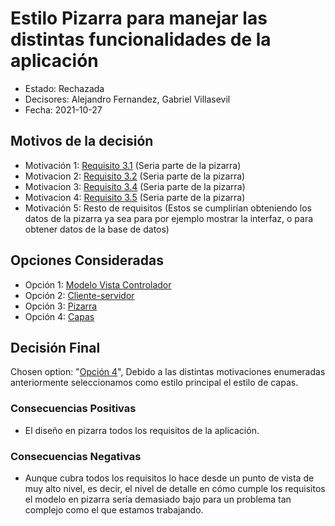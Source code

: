 # Estilo Pizarra para manejar las distintas funcionalidades de la aplicación

* Estado: Rechazada
* Decisores: Alejandro Fernandez, Gabriel Villasevil
* Fecha: 2021-10-27

## Motivos de la decisión

* Motivación 1: [Requisito 3.1](https://github.com/santo2927/DAS-2021-22-/blob/master/Requisitos/R3.1%20Almacenar%20Preferencias.txt) (Seria parte de la pizarra)
* Motivacion 2: [Requisito 3.2](https://github.com/santo2927/DAS-2021-22-/blob/master/Requisitos/R3.2%20Almacenar%20Datos%20de%20Compra.txt) (Seria parte de la pizarra)
* Motivacion 3: [Requisito 3.4](https://github.com/santo2927/DAS-2021-22-/blob/master/Requisitos/R3.4%20Almacenar%20Lolalización%20de%20Microservicios.txt) (Seria parte de la pizarra)
* Motivacion 4: [Requisito 3.5](https://github.com/santo2927/DAS-2021-22-/blob/master/Requisitos/R3.5%20Comunicación%20Cliente-Microservicio.txt) (Seria parte de la pizarra)
* Motivación 5: Resto de requisitos (Estos se cumplirían obteniendo los datos de la pizarra ya sea para por ejemplo mostrar la interfaz, o para obtener datos de la base de datos)

## Opciones Consideradas

* Opción 1: [Modelo Vista Controlador](https://github.com/santo2927/DAS-2021-22-/blob/master/Decisión%20de%20diseño%201.1.txt)
* Opción 2: [Cliente-servidor](https://github.com/santo2927/DAS-2021-22-/blob/master/Decisión%20de%20diseño%201.2.txt)
* Opción 3: [Pizarra](https://github.com/santo2927/DAS-2021-22-/blob/master/Decisión%20de%20diseño%201.3.txt)
* Opción 4: [Capas](https://github.com/santo2927/DAS-2021-22-/blob/master/Decisión%20de%20diseño%201.4.txt)

## Decisión Final

Chosen option: "[Opción 4](https://github.com/santo2927/DAS-2021-22-/blob/master/Decisión%20de%20diseño%201.4.txt)", Debido a las distintas motivaciones enumeradas anteriormente seleccionamos como estilo principal el estilo de capas.

### Consecuencias Positivas 

* El diseño en pizarra todos los requisitos de la aplicación.

### Consecuencias Negativas

* Aunque cubra todos los requisitos lo hace desde un punto de vista de muy alto nivel, es decir, el nivel de detalle en cómo cumple los requisitos el modelo en pizarra sería demasiado bajo para un problema tan complejo como el que estamos trabajando.
